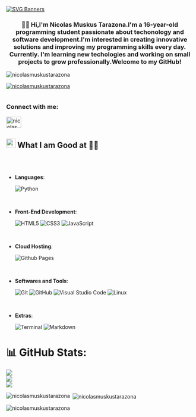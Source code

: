 [![SVG Banners](https://svg-banners.vercel.app/api?type=typeWriter&text1=Welcome%20to%20my%20Github%20👨‍💻&width=800&height=400)](https://github.com/Akshay090/svg-banners)
<h3 align="center">🧑‍💻 Hi,I'm Nicolas Muskus Tarazona.I'm a 16-year-old programming student passionate about techonology and software development.I'm interested in creating innovative solutions and improving my programming skills every day. Currently. I'm learning new techologies and working on small projects to grow professionally.Welcome to my GitHub!</h3>


<p align="left"> <img src="https://komarev.com/ghpvc/?username=nicolasmuskustarazona&label=Profile%20views&color=0e75b6&style=flat" alt="nicolasmuskustarazona" /> </p>

<p align="left"> <a href="https://github.com/ryo-ma/github-profile-trophy"><img src="https://github-profile-trophy.vercel.app/?username=nicolasmuskustarazona" alt="nicolasmuskustarazona" /></a> </p>

<p align="left"> <a href="https://twitter.com/" target="blank"><img src="https://img.shields.io/twitter/follow/?logo=twitter&style=for-the-badge" alt="" /></a> </p>

<h3 align="left">Connect with me:</h3>
<p align="left">
<a href="https://discord.gg/nicolasmuskustarazona" target="blank"><img align="center" src="https://raw.githubusercontent.com/rahuldkjain/github-profile-readme-generator/master/src/images/icons/Social/discord.svg" alt="nicolasmuskustarazona" height="30" width="40" /></a>
</p>

## <img src="https://media2.giphy.com/media/QssGEmpkyEOhBCb7e1/giphy.gif?cid=ecf05e47a0n3gi1bfqntqmob8g9aid1oyj2wr3ds3mg700bl&rid=giphy.gif" width ="25"><b>  What I am Good at 🧑‍💻 </b>
<br>

<br>

- **Languages**:
    
    ![Python](https://img.shields.io/badge/Python%20-%2314354C.svg?style=for-the-badge&logo=python&logoColor=white)

<br>   
    
- **Front-End Development**:

   ![HTML5](https://img.shields.io/badge/HTML5%20-%23E34F26.svg?style=for-the-badge&logo=html5&logoColor=white)
   ![CSS3](https://img.shields.io/badge/CSS%20-%231572B6.svg?style=for-the-badge&logo=css3&logoColor=white)
   ![JavaScript](https://img.shields.io/badge/JavaScript%20-%23F7DF1E.svg?style=for-the-badge&logo=javascript&logoColor=black)

<br>

- **Cloud Hosting**:

    ![Github Pages](https://img.shields.io/badge/GitHub%20Pages-%23327FC7.svg?style=for-the-badge&logo=github&logoColor=white)
    
<br>

- **Softwares and Tools**:

    ![Git](https://img.shields.io/badge/git-%23F05033.svg?style=for-the-badge&logo=git&logoColor=white)
    ![GitHub](https://img.shields.io/badge/github-%23121011.svg?style=for-the-badge&logo=github&logoColor=white)
    ![Visual Studio Code](https://img.shields.io/badge/Visual%20Studio%20Code-0078d7.svg?style=for-the-badge&logo=visual-studio-code&logoColor=white)
    ![Linux](https://img.shields.io/badge/Linux-FCC624?style=for-the-badge&logo=linux&logoColor=black) 

<br>

- **Extras**:

    ![Terminal](https://img.shields.io/badge/Terminal-%23054020?style=for-the-badge&logo=gnu-bash&logoColor=white)
    ![Markdown](https://img.shields.io/badge/markdown-%23000000.svg?style=for-the-badge&logo=markdown&logoColor=white)   

# 📊 GitHub Stats:
![](https://github-readme-stats.vercel.app/api?username=NicolasMuskusTarazona&theme=dark&hide_border=false&include_all_commits=false&count_private=false)<br/>
![](https://github-readme-streak-stats.herokuapp.com/?user=NicolasMuskusTarazona&theme=dark&hide_border=false)<br/>
![](https://github-readme-stats.vercel.app/api/top-langs/?username=NicolasMuskusTarazona&theme=dark&hide_border=false&include_all_commits=false&count_private=false&layout=compact)

<p><img align="left" src="https://github-readme-stats.vercel.app/api/top-langs?username=nicolasmuskustarazona&show_icons=true&locale=en&layout=compact" alt="nicolasmuskustarazona" /></p>

<p>&nbsp;<img align="center" src="https://github-readme-stats.vercel.app/api?username=nicolasmuskustarazona&show_icons=true&locale=en" alt="nicolasmuskustarazona" /></p>

<p><img align="center" src="https://github-readme-streak-stats.herokuapp.com/?user=nicolasmuskustarazona&" alt="nicolasmuskustarazona" /></p>
